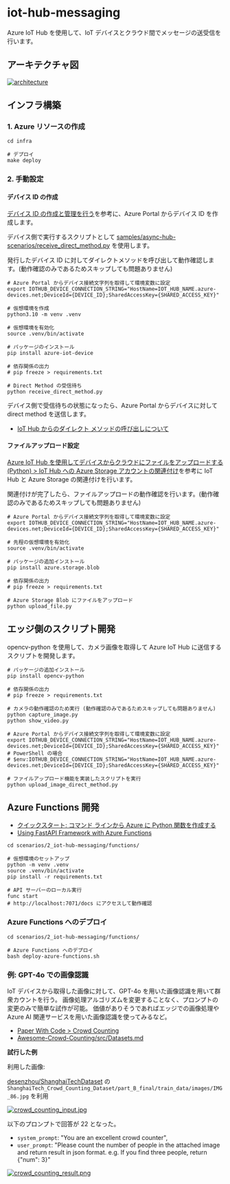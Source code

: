 # iot-hub-messaging

Azure IoT Hub を使用して、IoT デバイスとクラウド間でメッセージの送受信を行います。

## アーキテクチャ図

[![architecture](./docs/images/architecture.png)](./docs/images/architecture.png)

## インフラ構築

### 1. Azure リソースの作成

```shell
cd infra

# デプロイ
make deploy
```

### 2. 手動設定

#### デバイス ID の作成

[デバイス ID の作成と管理を行う](https://learn.microsoft.com/ja-jp/azure/iot-hub/create-connect-device?tabs=portal)を参考に、Azure Portal からデバイス ID を作成します。

デバイス側で実行するスクリプトとして [samples/async-hub-scenarios/receive_direct_method.py](https://github.com/Azure/azure-iot-sdk-python/blob/main/samples/async-hub-scenarios/receive_direct_method.py) を使用します。

発行したデバイス ID に対してダイレクトメソッドを呼び出して動作確認します。(動作確認のみであるためスキップしても問題ありません)

```shell
# Azure Portal からデバイス接続文字列を取得して環境変数に設定
export IOTHUB_DEVICE_CONNECTION_STRING="HostName=IOT_HUB_NAME.azure-devices.net;DeviceId={DEVICE_ID};SharedAccessKey={SHARED_ACCESS_KEY}"

# 仮想環境を作成
python3.10 -m venv .venv

# 仮想環境を有効化
source .venv/bin/activate

# パッケージのインストール
pip install azure-iot-device

# 依存関係の出力
# pip freeze > requirements.txt

# Direct Method の受信待ち
python receive_direct_method.py
```

デバイス側で受信待ちの状態になったら、Azure Portal からデバイスに対して direct method を送信します。

- [IoT Hub からのダイレクト メソッドの呼び出しについて](https://learn.microsoft.com/ja-jp/azure/iot-hub/iot-hub-devguide-direct-methods)

#### ファイルアップロード設定

[Azure IoT Hub を使用してデバイスからクラウドにファイルをアップロードする (Python) > IoT Hub への Azure Storage アカウントの関連付け](https://learn.microsoft.com/ja-jp/azure/iot-hub/file-upload-python#associate-an-azure-storage-account-to-iot-hub)を参考に IoT Hub と Azure Storage の関連付けを行います。

関連付けが完了したら、ファイルアップロードの動作確認を行います。(動作確認のみであるためスキップしても問題ありません)

```shell
# Azure Portal からデバイス接続文字列を取得して環境変数に設定
export IOTHUB_DEVICE_CONNECTION_STRING="HostName=IOT_HUB_NAME.azure-devices.net;DeviceId={DEVICE_ID};SharedAccessKey={SHARED_ACCESS_KEY}"

# 先程の仮想環境を有効化
source .venv/bin/activate

# パッケージの追加インストール
pip install azure.storage.blob

# 依存関係の出力
# pip freeze > requirements.txt

# Azure Storage Blob にファイルをアップロード
python upload_file.py
```

## エッジ側のスクリプト開発

opencv-python を使用して、カメラ画像を取得して Azure IoT Hub に送信するスクリプトを開発します。

```shell
# パッケージの追加インストール
pip install opencv-python

# 依存関係の出力
# pip freeze > requirements.txt

# カメラの動作確認のため実行 (動作確認のみであるためスキップしても問題ありません)
python capture_image.py
python show_video.py

# Azure Portal からデバイス接続文字列を取得して環境変数に設定
export IOTHUB_DEVICE_CONNECTION_STRING="HostName=IOT_HUB_NAME.azure-devices.net;DeviceId={DEVICE_ID};SharedAccessKey={SHARED_ACCESS_KEY}"
# PowerShell の場合
# $env:IOTHUB_DEVICE_CONNECTION_STRING="HostName=IOT_HUB_NAME.azure-devices.net;DeviceId={DEVICE_ID};SharedAccessKey={SHARED_ACCESS_KEY}"

# ファイルアップロード機能を実装したスクリプトを実行
python upload_image_direct_method.py
```

## Azure Functions 開発

- [クイックスタート: コマンド ラインから Azure に Python 関数を作成する](https://learn.microsoft.com/ja-jp/azure/azure-functions/create-first-function-cli-python?tabs=linux%2Cbash%2Cazure-cli%2Cbrowser)
- [Using FastAPI Framework with Azure Functions](https://learn.microsoft.com/en-us/samples/azure-samples/fastapi-on-azure-functions/fastapi-on-azure-functions/)

```shell
cd scenarios/2_iot-hub-messaging/functions/

# 仮想環境のセットアップ
python -m venv .venv
source .venv/bin/activate
pip install -r requirements.txt

# API サーバーのローカル実行
func start
# http://localhost:7071/docs にアクセスして動作確認
```

### Azure Functions へのデプロイ

```shell
cd scenarios/2_iot-hub-messaging/functions/

# Azure Functions へのデプロイ
bash deploy-azure-functions.sh
```

### 例: GPT-4o での画像認識

IoT デバイスから取得した画像に対して、GPT-4o を用いた画像認識を用いて群衆カウントを行う。
画像処理アルゴリズムを変更することなく、プロンプトの変更のみで簡単な試作が可能。
価値がありそうであればエッジでの画像処理や Azure AI 関連サービスを用いた画像認識を使ってみるなど。

- [Paper With Code > Crowd Counting](https://paperswithcode.com/task/crowd-counting)
- [Awesome-Crowd-Counting/src/Datasets.md](https://github.com/gjy3035/Awesome-Crowd-Counting/blob/master/src/Datasets.md)

**試行した例**

利用した画像:

[desenzhou/ShanghaiTechDataset](https://github.com/desenzhou/ShanghaiTechDataset) の `ShanghaiTech_Crowd_Counting_Dataset/part_B_final/train_data/images/IMG_86.jpg` を利用

[![crowd_counting_input.jpg](./docs/images/crowd_counting_input.jpg)](./docs/images/crowd_counting_input.jpg)

以下のプロンプトで回答が 22 となった。

- `system_prompt`: "You are an excellent crowd counter",
- `user_prompt`: "Please count the number of people in the attached image and return result in json format. e.g. If you find three people, return {"num": 3}"

[![crowd_counting_result.png](./docs/images/crowd_counting_result.png)](./docs/images/crowd_counting_result.png)
